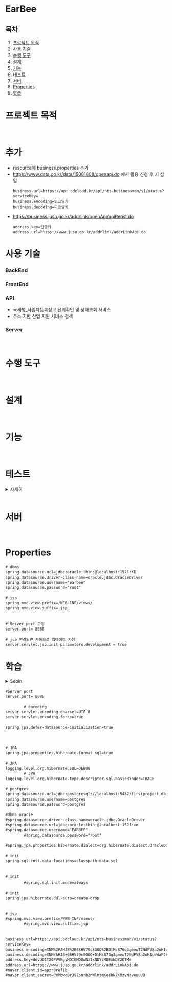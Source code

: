 # EarBee


## 목차
   1. [프로젝트 목적](#프로젝트-목적)
   2. [사용 기술](#사용-기술)
   3. [수행 도구](#수행-도구)
   4. [설계](#설계)
   5. [기능](#기능)
   6. [테스트](#테스트)
   7. [서버](#서버)
   8. [Properties](#Properties)
   9. [학습](#학습) 

# 프로젝트 목적

<br>

# 추가
- resource에 business.properties 추가 
- https://www.data.go.kr/data/15081808/openapi.do 에서 활용 신청 후 키 삽입 
    ```
    business.url=https://api.odcloud.kr/api/nts-businessman/v1/status?serviceKey=
    business.encoding=인코딩키
    business.decoding=디코딩키
    ```
- https://business.juso.go.kr/addrlink/openApi/apiReqst.do
   ```
   address.key=인증키
   address.url=https://www.juso.go.kr/addrlink/addrLinkApi.do
   ```    


# 사용 기술


### BackEnd
    
### FrontEnd
    
    
### API
- 국세청_사업자등록정보 진위확인 및 상태조회 서비스
- 주소 기반 산업 지원 서비스 검색 
    
### Server

<br>

# 수행 도구

<br>

# 설계

<br>    

# 기능

<br>

# 테스트

<details>
    <summary>자세히</summary>

### 1. postman
   - restAPI test (확인 완료)   

        <img src="img/postman/restApiTest.png" width="700" height=300 alt="경로 오류">

   - 사업자 번호 조회 api test(postman- 확인 완료)   

     <img src="img/postman/businessSearchTest.png" width="700" height=300 alt="경로 오류">

   - 주소 검색 조회 api test (확인 완료)
     <img src="img/postman/businessAddr.png" width="700" height=300 alt="경로 오류">
  
   - 네이버 Geocoding api test (확인 완료)
     <img src="img/postman/geocoding.png" width="700" height=300 alt="경로 오류">

<br>

### JUnit
   - BusinessApiControllerTest
        - checkValue() : properties 내용을 정상적으로 가져오는지 테스트 진행   
     
          <img src="img/junit/checkValue.png" width="500" height=150 alt="경로 오류">   
          
        -  businessSerchNum   
           - request내용이 정상적으로 post로 보내고 결과값을 받는지 확인   
           - testcase는 식별되지 않은 사업자와, 정상적인 사용자로 지정
                <img src="img/junit/businessSearchNum.png">



</details>



<br>

# 서버

<br>

# Properties

```
# dbms
spring.datasource.url=jdbc:oracle:thin:@localhost:1521:XE
spring.datasource.driver-class-name=oracle.jdbc.OracleDriver
spring.datasource.username="earbee"
spring.datasource.password="root"

# jsp
spring.mvc.view.prefix=/WEB-INF/views/
spring.mvc.view.suffix=.jsp


# Server port 고정
server.port= 8080

# jsp 변경되면 자동으로 업데이트 지정
server.servlet.jsp.init-parameters.development = true 

```



# 학습
<details>
    <summary>Seoin</summary>

#### JSP    
spring boot에서는 jsp를 사용하기 위해서는 추가적으로 의존성 주입이 필요하다.

- build.gradle
    ```
    // 내장 톰켓에서 jsp인식할 수 있도록 jsp 의존성 삽입
    implementation 'org.apache.tomcat.embed:tomcat-embed-jasper'
    // jstl 의존성 삽입
    implementation 'javax.servlet:jstl:1.2'
    ```
- application.properties
        
    ```
    // view 접두사 ( 경로 설정 )
    spring.mvc.view.prefix=/WEB-INF/views/
        
    // view 접미사 ( 확장자 설정)
    spring.mvc.view.suffix=.jsp
    ```

  <br>


#### properties 
1. properties 변수 
   - 새롭게 만든 properties를 사용하기 위해서는 위치를 알려야함
   - @PropertySource("classpath:business.properties") 사용
    
    &rarr; 정상적으로 변수를 불러옴을 확인


#### 공공 API Connect

1. HttpURLConnection
2. 서비스 코드 
   - postman 또는 웹 브라우저에서는 인증키를 Encoding키 사용
   - spring server에서는 인증키를 Decoding 사용 (로컬은 encoding key)

#### 버그
1. springSecurity 설정 클래스 인식 불가 : package가 com.eb.earbee인데 eb 패키지에 security를 생성한 것을 발견 -> 수정 완료
   


</details>


```properties
#Server port
server.port= 8080

        # encoding
server.servlet.encoding.charset=UTF-8
server.servlet.encoding.force=true

spring.jpa.defer-datasource-initialization=true



# JPA
spring.jpa.properties.hibernate.format_sql=true

# JPA
logging.level.org.hibernate.SQL=DEBUG
        # JPA
logging.level.org.hibernate.type.descriptor.sql.BasicBinder=TRACE

# postgres
spring.datasource.url=jdbc:postgresql://localhost:5432/firstproject_db
spring.datasource.username=postgres
spring.datasource.password=postgres

#dbms oracle
#spring.datasource.driver-class-name=oracle.jdbc.OracleDriver
#spring.datasource.url=jdbc:oracle:thin:@localhost:1521:xe
#spring.datasource.username="EARBEE"
        #spring.datasource.password="root"
        #spring.jpa.properties.hibernate.dialect=org.hibernate.dialect.OracleDialect

# init
spring.sql.init.data-locations=classpath:data.sql


# init 
        #spring.sql.init.mode=always

# init
spring.jpa.hibernate.ddl-auto=create-drop


# jsp
#spring.mvc.view.prefix=/WEB-INF/views/
        #spring.mvc.view.suffix=.jsp


business.url=https://api.odcloud.kr/api/nts-businessman/v1/status?serviceKey=
business.encoding=XNM%2FAHJB%2B68HV79cSGOQ%2BDtMs87Gq3gmewT2NdPV8a2uH1uwWaF2k3L1CjEypfOMtotlgr%2FG%2BYhyNtDU8DxZuw%3D%3D
business.decoding=XNM/AHJB+68HV79cSGOQ+DtMs87Gq3gmewT2NdPV8a2uH1uwWaF2k3L1CjEypfOMtotlgr/G+YhyNtDU8DxZuw==
address.key=devU01TX0FVVEgyMDI0MDQwNzIxNDYzMDExNDY2OTM=
address.url=https://www.juso.go.kr/addrlink/addrLinkApi.do
#naver.client.id=apzr0ref1b
#naver.client.secret=PmMbwcBr39Zonrb2nWlmtmKeXhNZKMzvNaveuuUO

```
